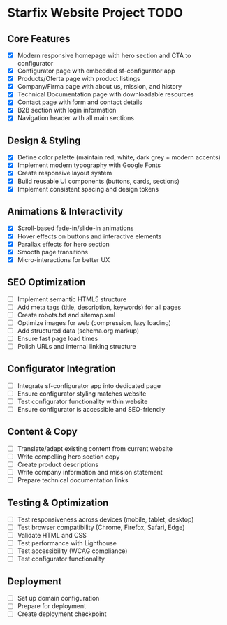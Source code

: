 # Starfix Website Project TODO

## Core Features
- [x] Modern responsive homepage with hero section and CTA to configurator
- [x] Configurator page with embedded sf-configurator app
- [x] Products/Oferta page with product listings
- [x] Company/Firma page with about us, mission, and history
- [x] Technical Documentation page with downloadable resources
- [x] Contact page with form and contact details
- [x] B2B section with login information
- [x] Navigation header with all main sections

## Design & Styling
- [x] Define color palette (maintain red, white, dark grey + modern accents)
- [x] Implement modern typography with Google Fonts
- [x] Create responsive layout system
- [x] Build reusable UI components (buttons, cards, sections)
- [x] Implement consistent spacing and design tokens

## Animations & Interactivity
- [x] Scroll-based fade-in/slide-in animations
- [x] Hover effects on buttons and interactive elements
- [x] Parallax effects for hero section
- [x] Smooth page transitions
- [x] Micro-interactions for better UX

## SEO Optimization
- [ ] Implement semantic HTML5 structure
- [ ] Add meta tags (title, description, keywords) for all pages
- [ ] Create robots.txt and sitemap.xml
- [ ] Optimize images for web (compression, lazy loading)
- [ ] Add structured data (schema.org markup)
- [ ] Ensure fast page load times
- [ ] Polish URLs and internal linking structure

## Configurator Integration
- [ ] Integrate sf-configurator app into dedicated page
- [ ] Ensure configurator styling matches website
- [ ] Test configurator functionality within website
- [ ] Ensure configurator is accessible and SEO-friendly

## Content & Copy
- [ ] Translate/adapt existing content from current website
- [ ] Write compelling hero section copy
- [ ] Create product descriptions
- [ ] Write company information and mission statement
- [ ] Prepare technical documentation links

## Testing & Optimization
- [ ] Test responsiveness across devices (mobile, tablet, desktop)
- [ ] Test browser compatibility (Chrome, Firefox, Safari, Edge)
- [ ] Validate HTML and CSS
- [ ] Test performance with Lighthouse
- [ ] Test accessibility (WCAG compliance)
- [ ] Test configurator functionality

## Deployment
- [ ] Set up domain configuration
- [ ] Prepare for deployment
- [ ] Create deployment checkpoint
